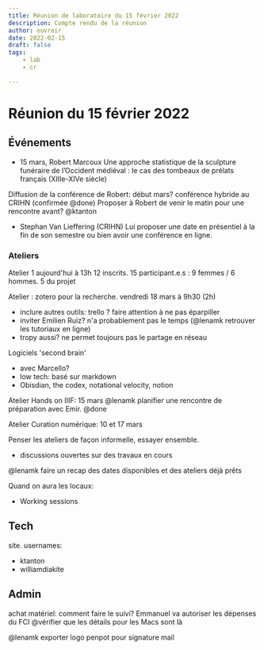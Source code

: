 ```yaml
---
title: Réunion de laboratoire du 15 février 2022
description: Compte rendu de la réunion
author: ouvroir
date: 2022-02-15
draft: false
tags:
    - lab
    - cr

---
```


# Réunion du 15 février 2022


## Événements

- 15 mars, Robert Marcoux Une approche statistique de la sculpture funéraire de l’Occident médiéval : le cas des tombeaux de prélats français (XIIIe-XIVe siècle)

Diffusion de la conférence de Robert: début mars? 
conférence hybride au CRIHN (confirmée @done)
Proposer à Robert de venir le matin pour une rencontre avant? @ktanton

- Stephan Van Lieffering (CRIHN)
  Lui proposer une date en présentiel à la fin de son semestre ou bien avoir une conférence en ligne.

### Ateliers

Atelier 1 aujourd'hui à 13h
12 inscrits. 15 participant.e.s : 9 femmes / 6 hommes. 5 du projet

Atelier : zotero pour la recherche. vendredi 18 mars à 9h30 (2h)

- inclure autres outils: trello ? faire attention à ne pas éparpiller 
- inviter Emilien Ruiz? n'a probablement pas le temps (@lenamk retrouver les tutoriaux en ligne)
- tropy aussi? ne permet toujours pas le partage en réseau

Logiciels 'second brain'

- avec Marcello? 
- low tech: basé sur markdown
- Obisdian, the codex, notational velocity, notion

Atelier Hands on IIIF: 15 mars
@lenamk planifier une rencontre de préparation avec Emir. @done

Atelier Curation numérique: 10 et 17 mars

Penser les ateliers de façon informelle, essayer ensemble. 

- discussions ouvertes sur des travaux en cours

@lenamk faire un recap des dates disponibles et des ateliers déjà prêts

Quand on aura les locaux: 

- Working sessions


## Tech

site. usernames: 

- ktanton
- williamdiakite

## Admin

achat matériel: comment faire le suivi? 
Emmanuel va autoriser les dépenses du FCI
@vérifier que les détails pour les Macs sont là




@lenamk exporter logo penpot pour signature mail